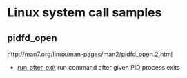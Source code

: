 # Linux system call samples

## pidfd_open

http://man7.org/linux/man-pages/man2/pidfd_open.2.html

- [run_after_exit](pidfd_open/run_after_exit.c) run command after given PID process exits
